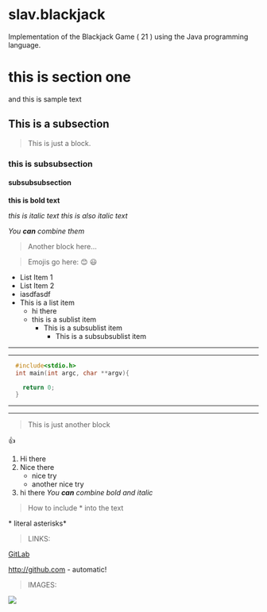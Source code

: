 # slav.blackjack
Implementation of the Blackjack Game ( 21 ) using the Java programming language.

# this is section one 
and this is sample text


## This is a subsection 


> This is just a block.


### this is subsubsection 
#### subsubsubsection

**this is bold text**


*this is italic text*
_this is also italic text_

*You **can** combine them*

> Another block here... 

> Emojis go here: 
:blush:
:smiley:
* List Item 1
* List Item 2
* iasdfasdf
* This is a list item
    - hi there
    - this is a sublist item
      - This is a subsublist item
        - This is a subsubsublist item 

___
---

```C
  #include<stdio.h>
  int main(int argc, char **argv){

    return 0;
  }
```
---
---
> This is just another block 

👍

1. Hi there
2. Nice there
    * nice try
   * another nice try
  3. hi there 
*You **can** combine bold and italic*


> How to include \* into the text

\* literal asterisks\*


> LINKS: 

[GitLab](https://www.github.com)

http://github.com - automatic!

> IMAGES: 


![](https://github.com/nizhnichenkov/slav.blackjack/blob/master/src/blackjack/images/ACE-HEARTS.png)
